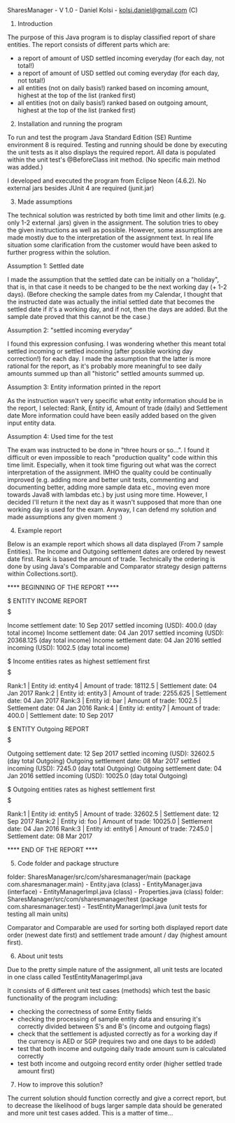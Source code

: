 SharesManager - V 1.0 - Daniel Kolsi - kolsi.daniel@gmail.com (C)

1. Introduction


The purpose of this Java program is to display classified report of share
entities. The report consists of different parts which are: 
 - a report of amount of USD settled incoming everyday (for each day, not total!)
 - a report of amount of USD settled out coming everyday (for each day, not total!)
 - all entities (not on daily basis!) ranked based on incoming amount, highest 
   at the top of the list (ranked first) 
 - all entities (not on daily basis!) ranked based on outgoing amount, highest 
   at the top of the list (ranked first)


2. Installation and running the program

To run and test the program Java Standard Edition (SE) Runtime environment 8 is 
required. Testing and running should be done by executing the unit tests as
it also displays the required report. All data is populated within the unit
test's @BeforeClass init method. (No specific main method was added.)

I developed and executed the program from Eclipse Neon (4.6.2).
No external jars besides JUnit 4 are required (junit.jar)
    
      

3. Made assumptions  


The technical solution was restricted by both time limit and other 
limits (e.g. only 1-2 external .jars) given in the assignment. The solution
tries to obey the given instructions as well as possible. However, some assumptions
are made mostly due to the interpretation of the assignment text. In real life
situation some clarification from the customer would have been asked to further 
progress within the solution. 

Assumption 1: Settled date 

I made the assumption that the settled date can be initially on a "holiday", that is,
in that case it needs to be changed to be the next working day (+ 1-2 days). (Before
checking the sample dates from my Calendar, I thought that the instructed date was 
actually the initial settled date that becomes the settled date if it's a working day,
and if not, then the days are added. But the sample date proved that this cannot be the case.)     
 
Assumption 2: "settled incoming everyday"

I found this expression confusing. I was wondering whether this meant total settled incoming or
settled incoming (after possible working day correction!) for each day. I made the assumption that
the latter is more rational for the report, as it's probably more meaningful to see daily amounts summed up 
than all "historic" settled amounts summed up. 
 
Assumption 3: Entity information printed in the report
 
 As the instruction wasn't very specific what entity information should be in the report, I selected:
 Rank, Entity id, Amount of trade (daily) and Settlement date
 More information could have been easily added based on the given input entity data.
 
Assumption 4: Used time for the test

The exam was instructed to be done in "three hours or so...". I found it difficult or even impossible to 
reach "production quality" code within this time limit. Especially, when it took time figuring out what
was the correct interpretation of the assignment. IMHO the quality could be continually improved (e.g. adding
more and better unit tests, commenting and documenting better, adding more sample data etc., moving even
more towards Java8 with lambdas etc.) by just using more time. However, I decided I'll return it the next day
as it wasn't supposed that more than one working day is used for the exam. Anyway, I can defend my solution
and made assumptions any given moment :)

 

4. Example report  


 Below is an example report which shows all data displayed (From 7 sample Entities).
 The Income and Outgoing settlement dates are ordered by newest date first. Rank
 is based the amount of trade. Technically the ordering is done by using Java's 
 Comparable and Comparator strategy design patterns within Collections.sort(). 
 
 **** BEGINNING OF THE REPORT ****

$$$$$ ENTITY INCOME REPORT $$$$$ 

Income settlement date: 10 Sep 2017 settled incoming (USD): 400.0 (day total income) 
Income settlement date: 04 Jan 2017 settled incoming (USD): 20368.125 (day total income) 
Income settlement date: 04 Jan 2016 settled incoming (USD): 1002.5 (day total income)

$$$$$ Income entities rates as highest settlement first $$$$$

Rank:1 | Entity id: entity4 | Amount of trade: 18112.5 | Settlement date: 04 Jan 2017
Rank:2 | Entity id: entity3 | Amount of trade: 2255.625 | Settlement date: 04 Jan 2017
Rank:3 | Entity id: bar | Amount of trade: 1002.5 | Settlement date: 04 Jan 2016
Rank:4 | Entity id: entity7 | Amount of trade: 400.0 | Settlement date: 10 Sep 2017


$$$$$ ENTITY Outgoing REPORT $$$$$ 

Outgoing settlement date: 12 Sep 2017 settled incoming (USD): 32602.5 (day total Outgoing) 
Outgoing settlement date: 08 Mar 2017 settled incoming (USD): 7245.0 (day total Outgoing) 
Outgoing settlement date: 04 Jan 2016 settled incoming (USD): 10025.0 (day total Outgoing)

$$$$$ Outgoing entities rates as highest settlement first $$$$$

Rank:1 | Entity id: entity5 | Amount of trade: 32602.5 | Settlement date: 12 Sep 2017
Rank:2 | Entity id: foo | Amount of trade: 10025.0 | Settlement date: 04 Jan 2016
Rank:3 | Entity id: entity6 | Amount of trade: 7245.0 | Settlement date: 08 Mar 2017

**** END OF THE REPORT ****


5. Code folder and package structure

 folder: SharesManager/src/com/sharesmanager/main (package com.sharesmanager.main)
 		   - Entity.java  			(class)
 		   - EntityManager.java	    (interface)
		   - EntityManagerImpl.java (class)
		   - Properties.java        (class)	
 folder: SharesManager/src/com/sharesmanager/test (package com.sharesmanager.test)
 		  - TestEntityManagerImpl.java (unit tests for testing all main units) 
 		  
Comparator and Comparable are used for sorting both displayed report date order
(newest date first) and settlement trade amount / day (highest amount first).  		  
 		  

6. About unit tests

Due to the pretty simple nature of the assignment, all unit tests are located 
in one class called TestEntityManagerImpl.java

It consists of 6 different unit test cases (methods) which test the basic functionality of the
program including:
  - checking the correctness of some Entity fields
  - checking the processing of sample entity data and ensuring it's correctly
    divided between S's and B's (income and outgoing flags)
 - check that the settlement is adjusted correctly as for a working day
   if the currency is AED or SGP (requires two and one days to be added)   
 - test that both income and outgoing daily trade amount sum is calculated correctly
 - test both income and outgoing record entity order (higher settled trade amount first)


 7. How to improve this solution?

The current solution should function correctly and give a correct report, but to
decrease the likelihood of bugs larger sample data should be generated and 
more unit test cases added. This is a matter of time...
